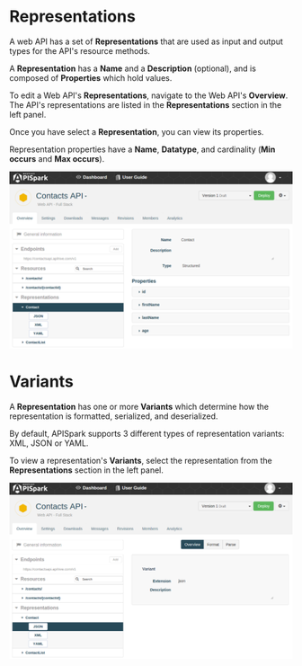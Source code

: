 
# Representations

A web API has a set of **Representations** that are used as input and output types for the API's resource methods.

A **Representation** has a **Name** and a **Description** (optional), and is composed of **Properties** which hold values.

To edit a Web API's **Representations**, navigate to the Web API's **Overview**. The API's representations are listed in the **Representations** section in the left panel.

Once you have select a **Representation**, you can view its properties.

Representation properties have a **Name**, **Datatype**, and cardinality (**Min occurs** and **Max occurs**).

![Representations](images/representations.png "Representations")

# Variants

A **Representation** has one or more **Variants** which determine  how the representation is formatted, serialized, and deserialized.

By default, APISpark supports 3 different types of representation variants: XML, JSON or YAML.  

To view a representation's **Variants**, select the representation from the **Representations** section in the left panel.

![Variants](images/variants.png "Variants")
